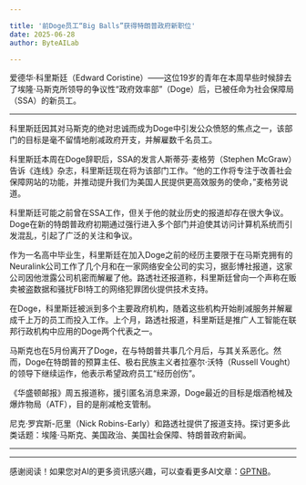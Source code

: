 ```yaml
---

title: '前Doge员工“Big Balls”获得特朗普政府新职位'
date: 2025-06-28
author: ByteAILab

---
```


爱德华·科里斯廷（Edward Coristine）——这位19岁的青年在本周早些时候辞去了埃隆·马斯克所领导的争议性“政府效率部”（Doge）后，已被任命为社会保障局（SSA）的新员工。

---
科里斯廷因其对马斯克的绝对忠诚而成为Doge中引发公众愤怒的焦点之一，该部门的目标是毫不留情地削减政府开支，并解雇数千名员工。

科里斯廷本周在Doge辞职后，SSA的发言人斯蒂芬·麦格劳（Stephen McGraw）告诉《连线》杂志，科里斯廷现在将为该部门工作。“他的工作将专注于改善社会保障网站的功能，并推动提升我们为美国人民提供更高效服务的使命，”麦格劳说道。

科里斯廷可能之前曾在SSA工作，但关于他的就业历史的报道却存在很大争议。Doge在新的特朗普政府初期通过强行进入多个部门并迫使其访问计算机系统而引发混乱，引起了广泛的关注和争议。

作为一名高中毕业生，科里斯廷在加入Doge之前的经历主要限于在马斯克拥有的Neuralink公司工作了几个月和在一家网络安全公司的实习，据彭博社报道，这家公司因他泄露公司机密而解雇了他。路透社还报道称，科里斯廷曾向一个声称在贩卖被盗数据和骚扰FBI特工的网络犯罪团伙提供技术支持。

在Doge，科里斯廷被派到多个主要政府机构，随着这些机构开始削减服务并解雇成千上万的员工而投入工作。上个月，路透社报道，科里斯廷是推广人工智能在联邦行政机构中应用的Doge两个代表之一。

马斯克也在5月份离开了Doge，在与特朗普共事几个月后，与其关系恶化。然而，Doge在特朗普的预算主任、极右民族主义者拉塞尔·沃特（Russell Vought）的领导下继续运作，他表示希望政府员工“经历创伤”。

《华盛顿邮报》周五报道称，援引匿名消息来源，Doge最近的目标是烟酒枪械及爆炸物局（ATF），目的是削减枪支管制。

尼克·罗宾斯-厄里（Nick Robins-Early）和路透社提供了报道支持。探讨更多此类话题：埃隆·马斯克、美国政治、美国社会保障、特朗普政府新闻。

---
---
感谢阅读！如果您对AI的更多资讯感兴趣，可以查看更多AI文章：[GPTNB](https://gptnb.com)。